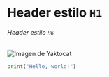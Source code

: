 # Header estilo `H1`
###### Header estilo `H6`

![Imagen de Yaktocat](https://octodex.github.com/images/yaktocat.png)

```python
print("Hello, world!")
```
